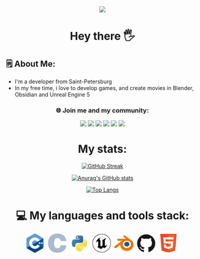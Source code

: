 <div id="header" align="center">

  <img src="https://media1.giphy.com/media/v1.Y2lkPTc5MGI3NjExb3ltbXRmYnBxMWl2ZHhsMjhsY21uNHd1dXhqbXAwdXY3Yjl6MGZwOSZlcD12MV9pbnRlcm5hbF9naWZfYnlfaWQmY3Q9cw/QssGEmpkyEOhBCb7e1/giphy.gif" width="100"/>

</div>

<h1 align="center"> Hey there 🖐️</h1>

<h2> 🗒️ About Me: </h2>

- I'm a developer from Saint-Petersburg
- In my free time, i love to develop games, and create movies in Blender, Obsidian and Unreal Engine 5

<h3 align="center"> 🌐 Join me and my community: </h2>

<div align="center">

  <a href=https://t.me/MrRyzen><img src="https://img.shields.io/badge/telegram-808080?style=for-the-badge&logo=telegram&logoColor=white"/></a>
  <a href=https://steamcommunity.com/id/-Mr-EvgOr-><img src="https://img.shields.io/badge/steam-666666?style=for-the-badge&logo=steam&logoColor=white"/></a>
  <a href=https://vk.com/mr_ryzen><img src="https://img.shields.io/badge/vk-f2d8bd?style=for-the-badge&logo=vk&logoColor=white"/></a>
  <a href=https://www.youtube.com/@Shedros-Studio><img src="https://img.shields.io/badge/ Youtube-f2e8c9?style=for-the-badge&logo=youtube&logoColor=white"/></a>
  <a href=https://t.me/ShedrosStudio><img src="https://img.shields.io/badge/telegram-f2e8c9?style=for-the-badge&logo=telegram&logoColor=white"/></a>
  <a href=https://discord.com/invite/gw3AmHUBGb><img src="https://img.shields.io/badge/discord-e8d6a0?style=for-the-badge&logo=discord&logoColor=white"/></a>

</div>

<h1 align="center"> My stats:</h2>

<div align="center">

[![GitHub Streak](https://streak-stats.demolab.com/?user=Mr-Ryzen-dev&theme=tokyonight&hide_border=true&text_bold=true&show_icons=true)](https://git.io/streak-stats)

[![Anurag's GitHub stats](https://github-readme-stats.vercel.app/api?username=Mr-Ryzen-dev&theme=tokyonight&hide_border=true&text_bold=true&show_icons=true)](https://github.com/anuraghazra/github-readme-stats)

[![Top Langs](https://github-readme-stats.vercel.app/api/top-langs/?username=Mr-Ryzen-dev&layout=donut&theme=tokyonight&hide_border=true&text_bold=true&show_icons=true)](https://github.com/anuraghazra/github-readme-stats)


</div>


<h1  align="center">💻 My languages and tools stack: </h1>

<div align="center">

  <img src="https://github.com/devicons/devicon/blob/master/icons/cplusplus/cplusplus-original.svg" title="C++" alt="CPP" width="50" height="50"/>&nbsp;
  <img src="https://github.com/devicons/devicon/blob/master/icons/c/c-original.svg" title="C" alt="C" width="50" height="50"/>&nbsp;
  <img src="https://github.com/devicons/devicon/blob/master/icons/python/python-original.svg" title="Python" alt="Python" width="50" height="50"/>&nbsp;
  <img src="https://github.com/devicons/devicon/blob/master/icons/unrealengine/unrealengine-original.svg" title="Unreal Engine" alt="UnrealEngine" width="50" height="50"/>&nbsp;
  <img src="https://github.com/devicons/devicon/blob/master/icons/blender/blender-original.svg" title="Blender" alt="Blender3D" width="50" height="50"/>&nbsp;
  <img src="https://github.com/devicons/devicon/blob/master/icons/github/github-original.svg" title="GitHub" alt="GitHub" width="50" height="50"/>&nbsp;
  <img src="https://github.com/devicons/devicon/blob/master/icons/html5/html5-original.svg" title="HTML" alt="HTML" width="50" height="50"/>&nbsp;

</div>